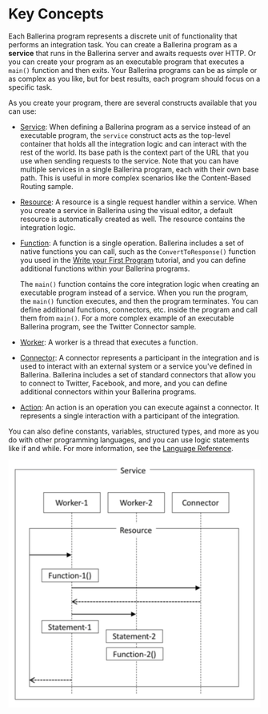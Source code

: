 # Key Concepts

Each Ballerina program represents a discrete unit of functionality that performs an integration task. You can create a Ballerina program as a **service** that runs in the Ballerina server and awaits requests over HTTP. Or you can create your program as an executable program that executes a `main()` function and then exits. Your Ballerina programs can be as simple or as complex as you like, but for best results, each program should focus on a specific task.

As you create your program, there are several constructs available that you can use:

* [Service](lang-ref/services.md): When defining a Ballerina program as a service instead of an executable program, the `service` construct acts as the top-level container that holds all the integration logic and can interact with the rest of the world. Its base path is the context part of the URL that you use when sending requests to the service. Note that you can have multiple services in a single Ballerina program, each with their own base path. This is useful in more complex scenarios like the Content-Based Routing sample.  
* [Resource](lang-ref/resources.md): A resource is a single request handler within a service. When you create a service in Ballerina using the visual editor, a default resource is automatically created as well. The resource contains the integration logic.  
* [Function](lang-ref/functions.md): A function is a single operation. Ballerina includes a set of native functions you can call, such as the `ConvertToResponse()` function you used in the [Write your First Program](tutorials/first-program.md) tutorial, and you can define additional functions within your Ballerina programs. 

    The `main()` function contains the core integration logic when creating an executable program instead of a service. When you run the program, the `main()` function executes, and then the program terminates. You can define additional functions, connectors, etc. inside the program and call them from `main()`. For a more complex example of an executable Ballerina program, see the Twitter Connector sample.  

* [Worker](lang-ref/workers.md): A worker is a thread that executes a function.  
* [Connector](lang-ref/connectors.md): A connector represents a participant in the integration and is used to interact with an external system or a service you've defined in Ballerina. Ballerina includes a set of standard connectors that allow you to connect to Twitter, Facebook, and more, and you can define additional connectors within your Ballerina programs.  
* [Action](lang-ref/actions.md): An action is an operation you can execute against a connector. It represents a single interaction with a participant of the integration.  

You can also define constants, variables, structured types, and more as you do with other programming languages, and you can use logic statements like if and while. For more information, see the [Language Reference](lang-ref/lang-overview.md). 

![alt text](images/Figure1-1.png "Ballerina constructs")

